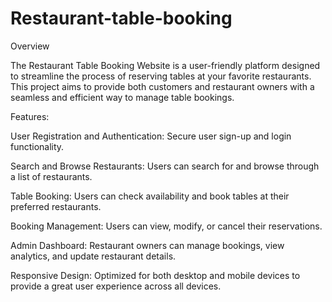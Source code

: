 # Restaurant-table-booking
Overview

The Restaurant Table Booking Website is a user-friendly platform designed to streamline the process of reserving tables at your favorite restaurants. This project aims to provide both customers and restaurant owners with a seamless and efficient way to manage table bookings.

Features:

User Registration and Authentication: Secure user sign-up and login functionality.

Search and Browse Restaurants: Users can search for and browse through a list of restaurants.

Table Booking: Users can check availability and book tables at their preferred restaurants.

Booking Management: Users can view, modify, or cancel their reservations.

Admin Dashboard: Restaurant owners can manage bookings, view analytics, and update restaurant details.

Responsive Design: Optimized for both desktop and mobile devices to provide a great user experience across all devices.
